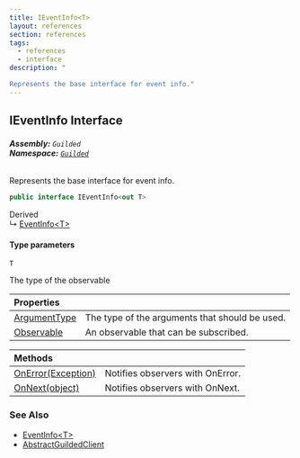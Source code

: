 ```yaml
---
title: IEventInfo<T>
layout: references
section: references
tags:
  - references
  - interface
description: "

Represents the base interface for event info."
---
```


## IEventInfo<T> Interface
###### **Assembly:** `Guilded`<br/>**Namespace:** [`Guilded`](Guilded 'Guilded')

Represents the base interface for event info.

```csharp
public interface IEventInfo<out T>
```

Derived  
&#8627; [EventInfo&lt;T&gt;](EventInfo_T_ 'Guilded.EventInfo<T>')
#### Type parameters

<a name='Guilded.IEventInfo_T_.T'></a>

`T`

The type of the observable

| Properties | |
| :--- | :--- |
| [ArgumentType](IEventInfo_T_.ArgumentType 'Guilded.IEventInfo<T>.ArgumentType') | The type of the arguments that should be used. |
| [Observable](IEventInfo_T_.Observable 'Guilded.IEventInfo<T>.Observable') | An observable that can be subscribed. |

| Methods | |
| :--- | :--- |
| [OnError(Exception)](IEventInfo_T_.OnError(Exception) 'Guilded.IEventInfo<T>.OnError(System.Exception)') | Notifies observers with OnError. |
| [OnNext(object)](IEventInfo_T_.OnNext(object) 'Guilded.IEventInfo<T>.OnNext(object)') | Notifies observers with OnNext. |

### See Also
- [EventInfo&lt;T&gt;](EventInfo_T_ 'Guilded.EventInfo<T>')
- [AbstractGuildedClient](AbstractGuildedClient 'Guilded.AbstractGuildedClient')